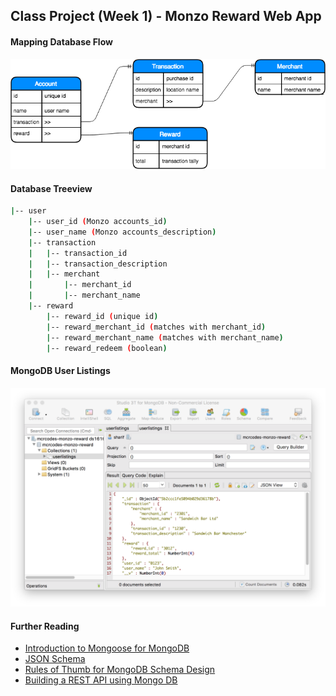 ## Class Project (Week 1) - Monzo Reward Web App

#### Mapping Database Flow

![Database](./img/dbMockup.png)

#### Database Treeview
```bash
|-- user
    |-- user_id (Monzo accounts_id)
    |-- user_name (Monzo accounts_description)
    |-- transaction
    |   |-- transaction_id
    |   |-- transaction_description
    |   |-- merchant
    |       |-- merchant_id
    |       |-- merchant_name
    |-- reward
        |-- reward_id (unique id)
        |-- reward_merchant_id (matches with merchant_id)
        |-- reward_merchant_name (matches with merchant_name)
        |-- reward_redeem (boolean)
```

#### MongoDB User Listings

![MongoDb](./img/MongoDb.png)

#### Further Reading
- [Introduction to Mongoose for MongoDB](https://medium.freecodecamp.org/introduction-to-mongoose-for-mongodb-d2a7aa593c57)
- [JSON Schema](https://restfulapi.net/json-schema/)
- [Rules of Thumb for MongoDB Schema Design](https://keon.io/mongodb-schema-design/)
- [Building a REST API using Mongo DB](https://codeburst.io/building-a-rest-api-using-mongo-db-75cac3403fab)
